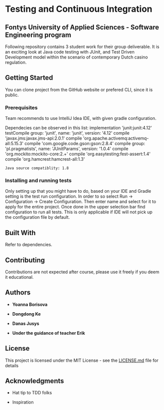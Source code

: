 # Testing and Continuous Integration 
## Fontys University of Applied Sciences - Software Engineering program


Following repository contains 3 student work for their group deliverable. It is an exciting look at Java code testing with JUnit, and Test Driven Development model within the scenario of contemporary Dutch casino regulation.


## Getting Started

You can clone project from the GitHub website or prefered CLI, since it is public.


### Prerequisites

Team recommends to use IntelliJ Idea IDE, with given gradle configuration.

Dependecies can be observed in this list:
    implementation 'junit:junit:4.12'
    testCompile group: 'junit', name: 'junit', version: '4.12'
    compile 'javax.jms:javax.jms-api:2.0.1'
    compile 'org.apache.activemq:activemq-all:5.15.3'
    compile 'com.google.code.gson:gson:2.8.4'
    compile group: 'pl.pragmatists', name: 'JUnitParams', version: '1.0.4'
    compile 'org.mockito:mockito-core:2.+'
    compile 'org.easytesting:fest-assert:1.4'
    compile 'org.hamcrest:hamcrest-all:1.3'

    Java source compatiblity: 1.8

### Installing and running tests

Only setting up that you might have to do, based on your IDE and Gradle setting is the test run configuration. In order to so select Run -> Configuration -> Create Configuration. Then enter name and select for it to apply for the entire project. Once done in the upper selection bar find configuration to run all tests. This is only applicable if IDE will not pick up the configuration file by default.


## Built With

Refer to dependencies.

## Contributing

Contributions are not expected after course, please use it freely if you deem it educational.


## Authors

* **Yoanna Borisova**
* **Dongdong Ke**
* **Danas Jusys**

* **Under the guidance of teacher Erik**


## License

This project is licensed under the MIT License - see the [LICENSE.md](LICENSE.md) file for details

## Acknowledgments

* Hat tip to TDD folks

* Inspiration
